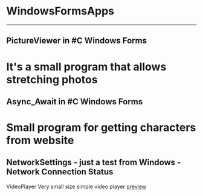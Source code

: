 # WindowsFormsApps
---------------------------------------------------
PictureViewer in #C Windows Forms
---------------------------------------------------
It's a small program that allows stretching photos
===================================================
Async_Await in #C Windows Forms
---------------------------------------------------
Small program for getting characters from website
===================================================
NetworkSettings - just a test from 
Windows - Network Connection Status
---------------------------------------------------
VideoPlayer
Very small size simple video player
[preview](https://github.com/tihomirpetrov/WindowsFormsApps/blob/master/VideoPlayerWithDirectX/player.jpg)